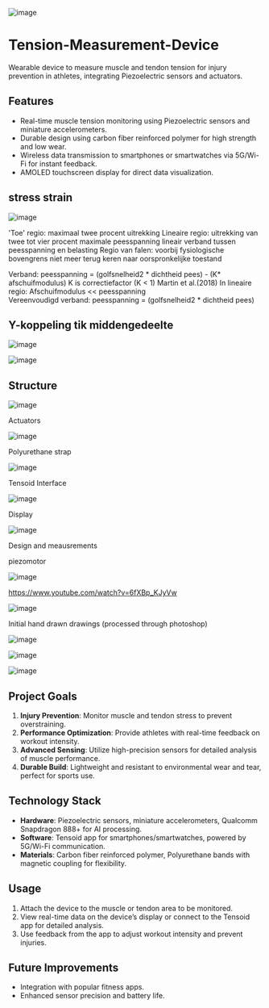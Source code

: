 ![image](https://github.com/user-attachments/assets/8ea2e772-1bca-407e-99a8-8fd42a7f87fa)

# Tension-Measurement-Device

Wearable device to measure muscle and tendon tension for injury prevention in athletes, integrating Piezoelectric sensors and actuators.

## Features
- Real-time muscle tension monitoring using Piezoelectric sensors and miniature accelerometers.
- Durable design using carbon fiber reinforced polymer for high strength and low wear.
- Wireless data transmission to smartphones or smartwatches via 5G/Wi-Fi for instant feedback.
- AMOLED touchscreen display for direct data visualization.

## stress strain

![image](https://github.com/user-attachments/assets/28c13f5f-e973-49d9-b1c5-88b1d821756b)

'Toe' regio: 
maximaal twee procent uitrekking
Lineaire regio:
uitrekking van twee tot vier procent
maximale peesspanning
lineair verband tussen peesspanning en belasting
Regio van falen:
voorbij fysiologische bovengrens
niet meer terug keren naar oorspronkelijke toestand

Verband: peesspanning = (golfsnelheid2 * dichtheid pees) - (K* afschuifmodulus)
K is correctiefactor (K < 1)
Martin et al.(2018)
In lineaire regio:
Afschuifmodulus << peesspanning
Vereenvoudigd verband: peesspanning = (golfsnelheid2 * dichtheid pees)


## Y-koppeling tik middengedeelte

![image](https://github.com/user-attachments/assets/a94bdf60-f9f1-471d-b1eb-ec67e7bed3e4)

![image](https://github.com/user-attachments/assets/c2fa9f15-03e5-4603-8ca9-823c116eb429)

## Structure
![image](https://github.com/user-attachments/assets/903d75d9-6370-446c-86e5-f995c508ff2f)

Actuators

![image](https://github.com/user-attachments/assets/f780c933-5955-43b4-b6fe-77ce5cd7e230)

Polyurethane strap

![image](https://github.com/user-attachments/assets/34f9671c-cfdc-4c6a-bb19-65ce8895410d)

Tensoid Interface

![image](https://github.com/user-attachments/assets/16fe0674-9d88-4926-a18f-2f5080bb552b)

Display

![image](https://github.com/user-attachments/assets/bf1beb0f-2864-4501-aba4-f7664edc1133)

Design and meausrements

piezomotor

![image](https://github.com/user-attachments/assets/2af0ac2e-53e9-49c5-80d7-926287f21380)


https://www.youtube.com/watch?v=6fXBp_KJyVw

![image](https://github.com/user-attachments/assets/9cda93f2-416a-489f-8cf2-8677d863bb11)

Initial hand drawn drawings (processed through photoshop)

![image](https://github.com/user-attachments/assets/9eee6567-0f46-401b-8dd5-b0e22beab924)

![image](https://github.com/user-attachments/assets/bb917bcf-ec07-45bc-9860-e4fb50cf0de7)

![image](https://github.com/user-attachments/assets/838cf2e9-3b8a-4cb3-b52b-13665d03a26b)

## Project Goals
1. **Injury Prevention**: Monitor muscle and tendon stress to prevent overstraining.
2. **Performance Optimization**: Provide athletes with real-time feedback on workout intensity.
3. **Advanced Sensing**: Utilize high-precision sensors for detailed analysis of muscle performance.
4. **Durable Build**: Lightweight and resistant to environmental wear and tear, perfect for sports use.

## Technology Stack
- **Hardware**: Piezoelectric sensors, miniature accelerometers, Qualcomm Snapdragon 888+ for AI processing.
- **Software**: Tensoid app for smartphones/smartwatches, powered by 5G/Wi-Fi communication.
- **Materials**: Carbon fiber reinforced polymer, Polyurethane bands with magnetic coupling for flexibility.

## Usage
1. Attach the device to the muscle or tendon area to be monitored.
2. View real-time data on the device’s display or connect to the Tensoid app for detailed analysis.
3. Use feedback from the app to adjust workout intensity and prevent injuries.

## Future Improvements
- Integration with popular fitness apps.
- Enhanced sensor precision and battery life.
